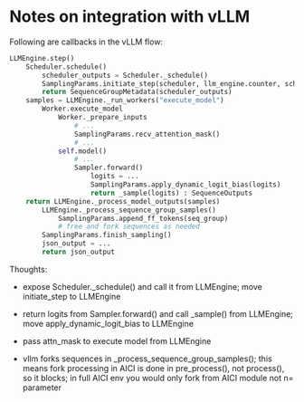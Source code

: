 # Notes on integration with vLLM

Following are callbacks in the vLLM flow:

```python
LLMEngine.step()
    Scheduler.schedule()
        scheduler_outputs = Scheduler._schedule()
        SamplingParams.initiate_step(scheduler, llm_engine.counter, scheduler_outputs)
        return SequenceGroupMetadata(scheduler_outputs)
    samples = LLMEngine._run_workers("execute_model")
        Worker.execute_model
            Worker._prepare_inputs
                # ...
                SamplingParams.recv_attention_mask()
                # ...
            self.model()
                # ...
                Sampler.forward()
                    logits = ...
                    SamplingParams.apply_dynamic_logit_bias(logits)
                    return _sample(logits) : SequenceOutputs
    return LLMEngine._process_model_outputs(samples)
        LLMEngine._process_sequence_group_samples()
            SamplingParams.append_ff_tokens(seq_group)
            # free and fork sequences as needed
        SamplingParams.finish_sampling()
        json_output = ...
        return json_output
```

Thoughts:
- expose Scheduler._schedule() and call it from LLMEngine; move initiate_step to LLMEngine
- return logits from Sampler.forward() and call _sample() from LLMEngine; move apply_dynamic_logit_bias to LLMEngine
- pass attn_mask to execute model from LLMEngine

- vllm forks sequences in _process_sequence_group_samples(); this means fork processing in AICI is done
  in pre_process(), not process(), so it blocks; in full AICI env you would only fork from AICI module not
  n= parameter